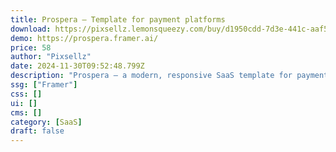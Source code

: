 ```yaml
---
title: Prospera — Template for payment platforms
download: https://pixsellz.lemonsqueezy.com/buy/d1950cdd-7d3e-441c-aaf5-6c9a1e2a9dff
demo: https://prospera.framer.ai/
price: 58
author: "Pixsellz"
date: 2024-11-30T09:52:48.799Z
description: "Prospera – a modern, responsive SaaS template for payment platforms. It includes a blog with CMS, 404, terms of use, and privacy policy pages, with smooth scroll animations and a minimal design."
ssg: ["Framer"]
css: []
ui: []
cms: []
category: [SaaS]
draft: false
---
```

